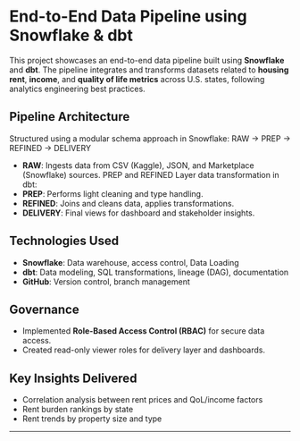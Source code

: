 # End-to-End Data Pipeline using Snowflake & dbt

This project showcases an end-to-end data pipeline built using **Snowflake** and **dbt**.
The pipeline integrates and transforms datasets related to **housing rent**, **income**, and **quality of life metrics** across U.S. states, following analytics engineering best practices.

##  Pipeline Architecture

Structured using a modular schema approach in Snowflake:
RAW → PREP → REFINED → DELIVERY

- **RAW**: Ingests data from CSV (Kaggle), JSON, and Marketplace (Snowflake) sources.
PREP and REFINED Layer data transformation in dbt:
- **PREP**: Performs light cleaning and type handling.
- **REFINED**: Joins and cleans data, applies transformations.
- **DELIVERY**: Final views for dashboard and stakeholder insights.

## Technologies Used

- **Snowflake**: Data warehouse, access control, Data Loading
- **dbt**: Data modeling, SQL transformations, lineage (DAG), documentation
- **GitHub**: Version control, branch management

## Governance

- Implemented **Role-Based Access Control (RBAC)** for secure data access.
- Created read-only viewer roles for delivery layer and dashboards.

## Key Insights Delivered

- Correlation analysis between rent prices and QoL/income factors
- Rent burden rankings by state
- Rent trends by property size and type

---
